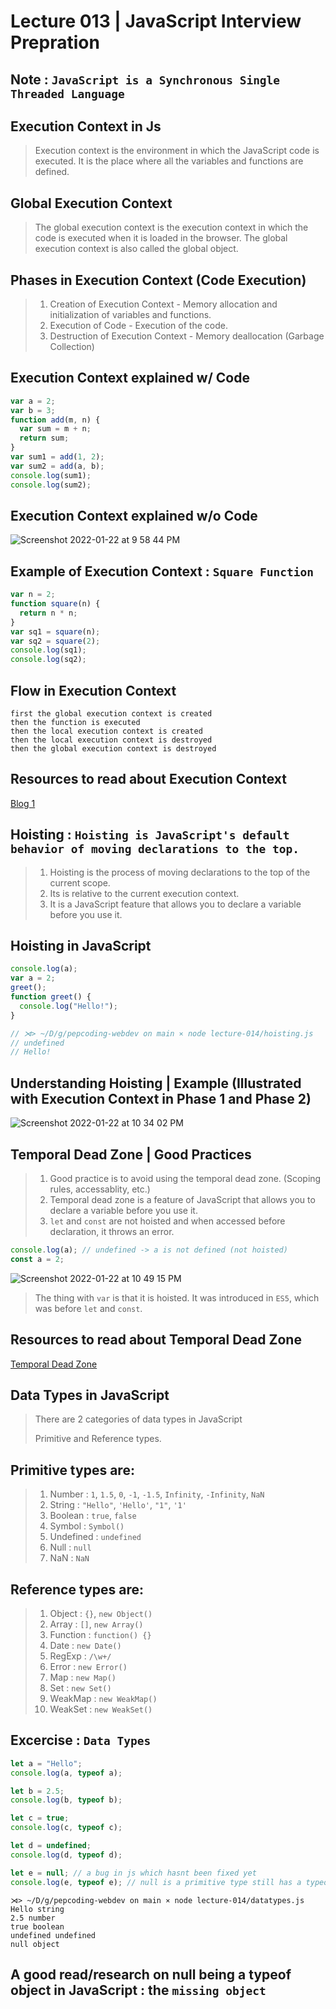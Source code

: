# Lecture 013 | JavaScript Interview Prepration

## Note : `JavaScript is a Synchronous Single Threaded Language`

## Execution Context in Js

> Execution context is the environment in which the JavaScript code is executed.
> It is the place where all the variables and functions are defined.

## Global Execution Context

> The global execution context is the execution context in which the code is executed when it is loaded in the browser.
> The global execution context is also called the global object.

## Phases in Execution Context (Code Execution)

> 1. Creation of Execution Context - Memory allocation and initialization of variables and functions.
> 2. Execution of Code - Execution of the code.
> 3. Destruction of Execution Context - Memory deallocation (Garbage Collection)

## Execution Context explained w/ Code

```javascript
var a = 2;
var b = 3;
function add(m, n) {
  var sum = m + n;
  return sum;
}
var sum1 = add(1, 2);
var sum2 = add(a, b);
console.log(sum1);
console.log(sum2);
```

## Execution Context explained w/o Code

![Screenshot 2022-01-22 at 9 58 44 PM](https://user-images.githubusercontent.com/28717686/150647134-4c7c1065-7a35-4a76-848b-c4c9b29e5662.png)

## Example of Execution Context : `Square Function`

```javascript
var n = 2;
function square(n) {
  return n * n;
}
var sq1 = square(n);
var sq2 = square(2);
console.log(sq1);
console.log(sq2);
```

## Flow in Execution Context

```text
first the global execution context is created
then the function is executed
then the local execution context is created
then the local execution context is destroyed
then the global execution context is destroyed
```

## Resources to read about Execution Context

[Blog 1](https://medium.com/innovation-incubator/javascript-execution-context-c5d807d206f5)

## Hoisting : `Hoisting is JavaScript's default behavior of moving declarations to the top.`

> 1. Hoisting is the process of moving declarations to the top of the current scope.
> 2. Its is relative to the current execution context.
> 3. It is a JavaScript feature that allows you to declare a variable before you use it.

## Hoisting in JavaScript

```javascript
console.log(a);
var a = 2;
greet();
function greet() {
  console.log("Hello!");
}

// ⋊> ~/D/g/pepcoding-webdev on main ⨯ node lecture-014/hoisting.js
// undefined
// Hello!
```

## Understanding Hoisting | Example (Illustrated with Execution Context in Phase 1 and Phase 2)

![Screenshot 2022-01-22 at 10 34 02 PM](https://user-images.githubusercontent.com/28717686/150648413-5c558c6f-47ce-4408-9df2-7a3d4c2e9221.png)

## Temporal Dead Zone | Good Practices

> 1. Good practice is to avoid using the temporal dead zone. (Scoping rules, accessablity, etc.)
> 2. Temporal dead zone is a feature of JavaScript that allows you to declare a variable before you use it.
> 3. `let` and `const` are not hoisted and when accessed before declaration, it throws an error.

```javascript
console.log(a); // undefined -> a is not defined (not hoisted)
const a = 2;
```

![Screenshot 2022-01-22 at 10 49 15 PM](https://user-images.githubusercontent.com/28717686/150648980-b05d8314-2821-4c0d-a825-38d08d8acbfd.png)

> The thing with `var` is that it is hoisted. It was introduced in `ES5`, which was before `let` and `const`.

## Resources to read about Temporal Dead Zone

[Temporal Dead Zone](https://medium.com/@Esakkimuthu/temporal-dead-zone-3dd6d3fbcbda)

## Data Types in JavaScript

> There are 2 categories of data types in JavaScript
>
> Primitive and Reference types.

## Primitive types are:

> 1. Number : `1`, `1.5`, `0`, `-1`, `-1.5`, `Infinity`, `-Infinity`, `NaN`
> 2. String : `"Hello"`, `'Hello'`, `"1"`, `'1'`
> 3. Boolean : `true`, `false`
> 4. Symbol : `Symbol()`
> 5. Undefined : `undefined`
> 6. Null : `null`
> 7. NaN : `NaN`

## Reference types are:

> 1. Object : `{}`, `new Object()`
> 2. Array : `[]`, `new Array()`
> 3. Function : `function() {}`
> 4. Date : `new Date()`
> 5. RegExp : `/\w+/`
> 6. Error : `new Error()`
> 7. Map : `new Map()`
> 8. Set : `new Set()`
> 9. WeakMap : `new WeakMap()`
> 10. WeakSet : `new WeakSet()`

## Excercise : `Data Types`

```javascript
let a = "Hello";
console.log(a, typeof a);

let b = 2.5;
console.log(b, typeof b);

let c = true;
console.log(c, typeof c);

let d = undefined;
console.log(d, typeof d);

let e = null; // a bug in js which hasnt been fixed yet
console.log(e, typeof e); // null is a primitive type still has a typeof object
```

```fish
⋊> ~/D/g/pepcoding-webdev on main ⨯ node lecture-014/datatypes.js
Hello string
2.5 number
true boolean
undefined undefined
null object
```

## A good read/research on null being a typeof object in JavaScript : the `missing object`

